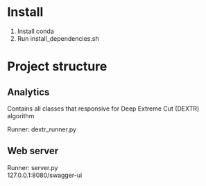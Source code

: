 # Install

1) Install conda
2) Run install_dependencies.sh

# Project structure

## Analytics

Contains all classes that responsive for Deep Extreme Cut (DEXTR) algorithm

Runner: dextr_runner.py

## Web server

Runner: server.py  
127.0.0.1:8080/swagger-ui